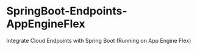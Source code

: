 # SpringBoot-Endpoints-AppEngineFlex
Integrate Cloud Endpoints with Spring Boot (Running on App Engine Flex)
